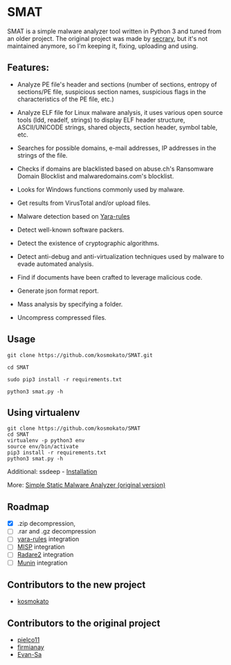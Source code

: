 # SMAT

SMAT is a simple malware analyzer tool written in Python 3 and tuned from an older project.
The original project was made by [secrary](https://github.com/secrary/SSMA), but it's not maintained anymore, so I'm keeping it, fixing, uploading and using.

## Features:
* Analyze PE file's header and sections (number of sections, entropy of sections/PE file, suspicious section names, suspicious flags in the characteristics of the PE file, etc.)

* Analyze ELF file for Linux malware analysis, it uses various open source tools (ldd, readelf, strings) to display ELF header structure, ASCII/UNICODE strings, shared objects, section header, symbol table, etc.

* Searches for possible domains, e-mail addresses, IP addresses in the strings of the file.

* Checks if domains are blacklisted based on abuse.ch's Ransomware Domain Blocklist and malwaredomains.com's blocklist.

* Looks for Windows functions commonly used by malware.

* Get results from VirusTotal and/or upload files.

* Malware detection based on [Yara-rules](https://virustotal.github.io/yara/)

* Detect well-known software packers.

* Detect the existence of cryptographic algorithms.

* Detect anti-debug and anti-virtualization techniques used by malware to evade automated analysis.

* Find if documents have been crafted to leverage malicious code.

* Generate json format report.

* Mass analysis by specifying a folder.

* Uncompress compressed files.

## Usage
```
git clone https://github.com/kosmokato/SMAT.git

cd SMAT

sudo pip3 install -r requirements.txt

python3 smat.py -h
```

## Using virtualenv
```
git clone https://github.com/kosmokato/SMAT
cd SMAT
virtualenv -p python3 env
source env/bin/activate
pip3 install -r requirements.txt
python3 smat.py -h
```

Additional:
  ssdeep - [Installation](https://python-ssdeep.readthedocs.io/en/latest/installation.html)

More: [Simple Static Malware Analyzer (original version)](https://secrary.com/SSMA)

## Roadmap
* [x] .zip decompression, 
* [ ] .rar and .gz decompression
* [ ] [yara-rules](https://github.com/Yara-Rules/rules) integration
* [ ] [MISP](https://github.com/MISP/PyMISP) integration
* [ ] [Radare2](https://github.com/radareorg/radare2) integration
* [ ] [Munin](https://github.com/Neo23x0/munin) integration

## Contributors to the new project
* [kosmokato](https://github.com/kosmokato)

## Contributors to the original project
* [pielco11](https://github.com/pielco11)
* [firmianay](https://github.com/firmianay)
* [Evan-Sa](https://github.com/Evan-Sa)
